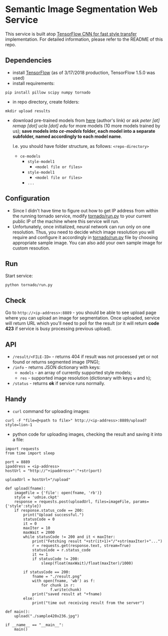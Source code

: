 # Semantic Image Segmentation Web Service

This service is built atop [TensorFlow CNN for fast style transfer](https://github.com/lengstrom/fast-style-transfer) implementation. For detailed information, please refer to the README of this repo.

## Dependencies

* install [TensorFlow](https://www.tensorflow.org/install/install_linux) (as of 3/17/2018 production, TensorFlow 1.5.0 was used)
* install requirements:

```
pip install pillow scipy numpy tornado
```

* in repo directory, create folders:

```
mkdir upload results
```

* download pre-trained models from [here](https://drive.google.com/drive/folders/0B9jhaT37ydSyRk9UX0wwX3BpMzQ) (author's link) or ask *peter [at] remap [dot] ucla [dot] edu* for more models (10 more models trained by us); **save models into *ce-models* folder, each model into a separate subfolder, named accordingly to each model name**.

    I.e. you should have folder structure, as follows:
    `<repo-directory>`
     * `ce-models`
       * `style-model1`
         * `<model file or files>`
       * `style-model1`
         * `<model file or files>`
       * `...`


## Configuration

* Since I didn't have time to figure out how to get IP address from within the running tornado service, modify [tornado/run.py](tonrado/run.py#L43) to your current public IP of the machine where this service will run.
* Unfortunately, once initialized, neural network can run only on one resolution. Thus, you need to decide which image resolution you will require and configure it accordingly in [tornado/run.py](tonrado/run.py#L266) file by choosing appropriate sample image. You can also add your own sample image for custom resoution.

## Run

Start service:

```
python tornado/run.py
```

## Check

Go to `http://<ip-address>:8889` - you should be able to see upload page where you can upload an image for segmentation. Once uploaded, service will return URL which you'll need to poll for the result (or it will return **code 423** if service is busy processing previous upload).

## API

* `/result/<FILE-ID>` - returns 404 if result was not processed yet or not found or returns segmented image (PNG);
* `/info` - returns JSON dictionary with keys:
    * `models` - an array of currently supported style models;
    * `res` - supported image resolution (dictionary with keys `w` and `h`);
* `/status` - returns **ok** if service runs normally.

## Handy 

* `curl` command for uploading images:

```
curl -F "file=@<path to file>" http://<ip-address>:8889/upload?style=lion-1
```

* python code for uploading images, checking the result and saving it into a file:

```
import requests
from time import sleep

port = 8889
ipaddress = <ip-address>
hostUrl = "http://"+ipaddress+":"+str(port)

uploadUrl = hostUrl+"/upload"

def upload(fname):
	imageFile = {'file': open(fname, 'rb')}
	style = 'udnie.ckpt'
	response = requests.post(uploadUrl, files=imageFile, params={'style':style})
	if response.status_code == 200:
		print("Upload successful.")
		statusCode = 0
		it = 0
		maxIter = 10
		maxWait = 2000
		while statusCode != 200 and it < maxIter:
			print("Fetching result "+str(it+1)+"/"+str(maxIter)+"...")
			r = requests.get(response.text, stream=True)
			statusCode = r.status_code
			it += 1
			if statusCode != 200:
				sleep(float(maxWait)/float(maxIter)/1000)

		if statusCode == 200:
			fname = "./result.png"
			with open(fname, 'wb') as f:
				for chunk in r:
					f.write(chunk)
			print("saved result at "+fname)
		else:
			print("time out receiving result from the server")

def main():
	upload("./sample420x236.jpg")

if __name__ == "__main__":
	main()
```
